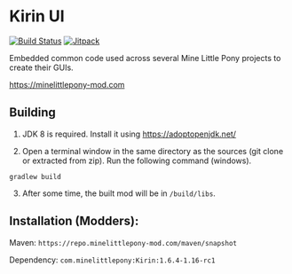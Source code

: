 # Kirin UI

[![Build Status](https://travis-ci.org/MineLittlePony/Kirin.svg?branch=1.16)](https://travis-ci.org/MineLittlePony/Kirin)
[![Jitpack](https://jitpack.io/v/MineLittlePony/Kirin.svg)](https://jitpack.io/#MineLittlePony/Kirin)


Embedded common code used across several Mine Little Pony projects to create their GUIs.

https://minelittlepony-mod.com

## Building

1. JDK 8 is required. Install it using https://adoptopenjdk.net/

2. Open a terminal window in the same directory as the sources (git clone or extracted from zip). Run the following command (windows).

```
gradlew build
```

3. After some time, the built mod will be in `/build/libs`.

## Installation (Modders):

Maven: `https://repo.minelittlepony-mod.com/maven/snapshot`

Dependency: `com.minelittlepony:Kirin:1.6.4-1.16-rc1`
